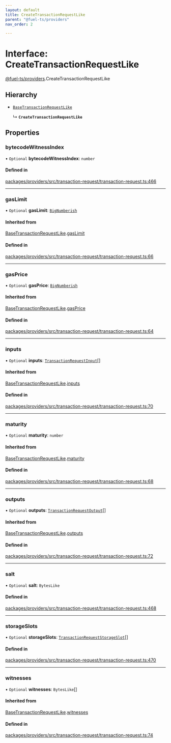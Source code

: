 ```yaml
---
layout: default
title: CreateTransactionRequestLike
parent: "@fuel-ts/providers"
nav_order: 2

---
```


# Interface: CreateTransactionRequestLike

[@fuel-ts/providers](../index.md).CreateTransactionRequestLike

## Hierarchy

- [`BaseTransactionRequestLike`](internal-BaseTransactionRequestLike.md)

  ↳ **`CreateTransactionRequestLike`**

## Properties

### bytecodeWitnessIndex

• `Optional` **bytecodeWitnessIndex**: `number`

#### Defined in

[packages/providers/src/transaction-request/transaction-request.ts:466](https://github.com/FuelLabs/fuels-ts/blob/master/packages/providers/src/transaction-request/transaction-request.ts#L466)

___

### gasLimit

• `Optional` **gasLimit**: [`BigNumberish`](../namespaces/internal.md#bignumberish)

#### Inherited from

[BaseTransactionRequestLike](internal-BaseTransactionRequestLike.md).[gasLimit](internal-BaseTransactionRequestLike.md#gaslimit)

#### Defined in

[packages/providers/src/transaction-request/transaction-request.ts:66](https://github.com/FuelLabs/fuels-ts/blob/master/packages/providers/src/transaction-request/transaction-request.ts#L66)

___

### gasPrice

• `Optional` **gasPrice**: [`BigNumberish`](../namespaces/internal.md#bignumberish)

#### Inherited from

[BaseTransactionRequestLike](internal-BaseTransactionRequestLike.md).[gasPrice](internal-BaseTransactionRequestLike.md#gasprice)

#### Defined in

[packages/providers/src/transaction-request/transaction-request.ts:64](https://github.com/FuelLabs/fuels-ts/blob/master/packages/providers/src/transaction-request/transaction-request.ts#L64)

___

### inputs

• `Optional` **inputs**: [`TransactionRequestInput`](../index.md#transactionrequestinput)[]

#### Inherited from

[BaseTransactionRequestLike](internal-BaseTransactionRequestLike.md).[inputs](internal-BaseTransactionRequestLike.md#inputs)

#### Defined in

[packages/providers/src/transaction-request/transaction-request.ts:70](https://github.com/FuelLabs/fuels-ts/blob/master/packages/providers/src/transaction-request/transaction-request.ts#L70)

___

### maturity

• `Optional` **maturity**: `number`

#### Inherited from

[BaseTransactionRequestLike](internal-BaseTransactionRequestLike.md).[maturity](internal-BaseTransactionRequestLike.md#maturity)

#### Defined in

[packages/providers/src/transaction-request/transaction-request.ts:68](https://github.com/FuelLabs/fuels-ts/blob/master/packages/providers/src/transaction-request/transaction-request.ts#L68)

___

### outputs

• `Optional` **outputs**: [`TransactionRequestOutput`](../index.md#transactionrequestoutput)[]

#### Inherited from

[BaseTransactionRequestLike](internal-BaseTransactionRequestLike.md).[outputs](internal-BaseTransactionRequestLike.md#outputs)

#### Defined in

[packages/providers/src/transaction-request/transaction-request.ts:72](https://github.com/FuelLabs/fuels-ts/blob/master/packages/providers/src/transaction-request/transaction-request.ts#L72)

___

### salt

• `Optional` **salt**: `BytesLike`

#### Defined in

[packages/providers/src/transaction-request/transaction-request.ts:468](https://github.com/FuelLabs/fuels-ts/blob/master/packages/providers/src/transaction-request/transaction-request.ts#L468)

___

### storageSlots

• `Optional` **storageSlots**: [`TransactionRequestStorageSlot`](../namespaces/internal.md#transactionrequeststorageslot)[]

#### Defined in

[packages/providers/src/transaction-request/transaction-request.ts:470](https://github.com/FuelLabs/fuels-ts/blob/master/packages/providers/src/transaction-request/transaction-request.ts#L470)

___

### witnesses

• `Optional` **witnesses**: `BytesLike`[]

#### Inherited from

[BaseTransactionRequestLike](internal-BaseTransactionRequestLike.md).[witnesses](internal-BaseTransactionRequestLike.md#witnesses)

#### Defined in

[packages/providers/src/transaction-request/transaction-request.ts:74](https://github.com/FuelLabs/fuels-ts/blob/master/packages/providers/src/transaction-request/transaction-request.ts#L74)

